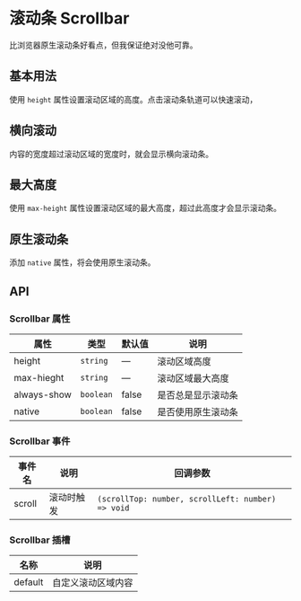 # 滚动条 Scrollbar
比浏览器原生滚动条好看点，但我保证绝对没他可靠。


## 基本用法
使用 `height` 属性设置滚动区域的高度。点击滚动条轨道可以快速滚动，
<qii-demo src="./demo/scrollbar/basic.vue"/>


## 横向滚动
内容的宽度超过滚动区域的宽度时，就会显示横向滚动条。
<qii-demo src="./demo/scrollbar/horizontal.vue"/>


## 最大高度
使用 `max-height` 属性设置滚动区域的最大高度，超过此高度才会显示滚动条。
<qii-demo src="./demo/scrollbar/maxheight.vue"/>


## 原生滚动条
添加 `native` 属性，将会使用原生滚动条。
<qii-demo src="./demo/scrollbar/native.vue"/>


## API

### Scrollbar 属性
| 属性 | 类型 | 默认值 | 说明 |
| --- | --- | --- | --- |
| height      | `string`  | —     | 滚动区域高度 |
| max-hieght  | `string`  | —     | 滚动区域最大高度 |
| always-show | `boolean` | false | 是否总是显示滚动条 |
| native      | `boolean` | false | 是否使用原生滚动条 |

### Scrollbar 事件
| 事件名 | 说明 | 回调参数 |
| --- | --- | --- |
| scroll | 滚动时触发 | `(scrollTop: number, scrollLeft: number) => void` |

### Scrollbar 插槽
| 名称 | 说明 |
| --- | --- |
| default | 自定义滚动区域内容 |